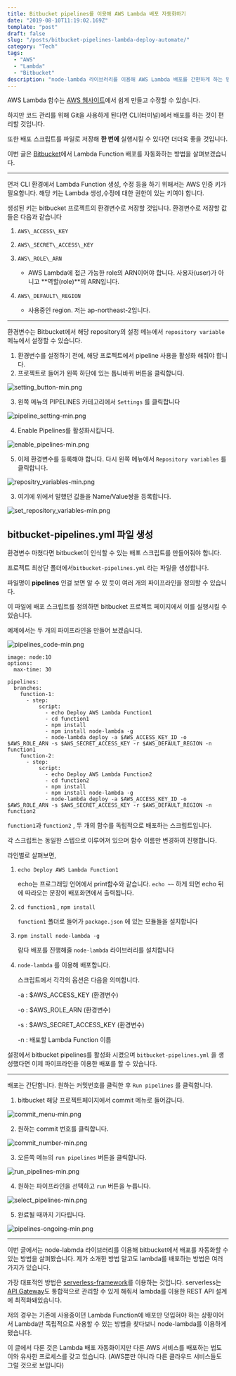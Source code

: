 ```yaml
---
title: Bitbucket pipelines를 이용해 AWS Lambda 배포 자동화하기
date: "2019-08-10T11:19:02.169Z"
template: "post"
draft: false
slug: "/posts/bitbucket-pipelines-lambda-deploy-automate/"
category: "Tech"
tags:
  - "AWS"
  - "Lambda"
  - "Bitbucket"
description: "node-lambda 라이브러리를 이용해 AWS Lambda 배포를 간편하게 하는 방법을 알아봅니다."
---
```


AWS Lambda 함수는 [AWS 웹사이트](https://aws.amazon.com/ko/lambda/)에서 쉽게 만들고 수정할 수 있습니다. 

하지만 코드 관리를 위해 Git을 사용하게 된다면 CLI(터미널)에서 배포를 하는 것이 편리할 것입니다.

또한 배포 스크립트를 파일로 저장해 **한 번에** 실행시킬 수 있다면 더더욱 좋을 것입니다.

이번 글은 [Bitbucket](http://bitbucket.com)에서 Lambda Function 배포를 자동화하는 방법을 살펴보겠습니다.

---

먼저 CLI 환경에서 Lambda Function 생성, 수정 등을 하기 위해서는 AWS 인증 키가 필요합니다. 해당 키는 Lambda 생성,수정에 대한 권한이 있는 키여야 합니다.

생성된 키는 bitbucket 프로젝트의 환경변수로 저장할 것입니다. 환경변수로 저장할 값들은 다음과 같습니다

1. `AWS\_ACCESS\_KEY`

2. `AWS\_SECRET\_ACCESS\_KEY`

3. `AWS\_ROLE\_ARN`

    - AWS Lambda에 접근 가능한 role의 ARN이어야 합니다. 사용자(user)가 아니고 **역할(role)**의 ARN입니다.
  
4. `AWS\_DEFAULT\_REGION`

    - 사용중인 region. 저는 ap-northeast-2입니다.
--- 

환경변수는 Bitbucket에서 해당 repository의 설정 메뉴에서 `repository variable` 메뉴에서 설정할 수 있습니다.

1. 환경변수를 설정하기 전에, 해당 프로젝트에서 pipeline 사용을 활성화 해줘야 합니다.
2. 프로젝트로 들어가 왼쪽 하단에 있는 톱니바퀴 버튼을 클릭합니다.

![setting_button-min.png](/lambda-deploy-automate/setting_button-min.png)

3. 왼쪽 메뉴의 PIPELINES 카테고리에서 `Settings` 를 클릭합니다

![pipeline_setting-min.png](/lambda-deploy-automate/pipeline_setting-min.png)

4. Enable Pipelines를 활성화시킵니다.

![enable_pipelines-min.png](/lambda-deploy-automate/enable_pipelines-min.png)

5. 이제 환경변수를 등록해야 합니다. 다시 왼쪽 메뉴에서 `Repository variables` 를 클릭합니다.

![repositry_variables-min.png](/lambda-deploy-automate/repositry_variables-min.png)

3. 여기에 위에서 말했던 값들을 Name/Value쌍을 등록합니다.

![set_repository_variables-min.png](/lambda-deploy-automate/set_repository_variables-min.png)

## bitbucket-pipelines.yml 파일 생성

환경변수 마쳤다면 bitbucket이 인식할 수 있는 배포 스크립트를 만들어줘야 합니다.

프로젝트 최상단 폴더에서`bitbucket-pipelines.yml` 라는 파일을 생성합니다.

파일명이 **pipelines** 인걸 보면 알 수 있 듯이 여러 개의 파이프라인을 정의할 수 있습니다.

이 파일에 배포 스크립트를 정의하면 bitbucket 프로젝트 페이지에서 이를 실행시킬 수 있습니다. 

예제에서는 두 개의 파이프라인을 만들어 보겠습니다.

![pipelines_code-min.png](/lambda-deploy-automate/pipelines_code-min.png)

``` script
image: node:10
options:
  max-time: 30

pipelines:
  branches:
    function-1:
      - step:
          script:
            - echo Deploy AWS Lambda Function1
            - cd function1
            - npm install
            - npm install node-lambda -g
            - node-lambda deploy -a $AWS_ACCESS_KEY_ID -o $AWS_ROLE_ARN -s $AWS_SECRET_ACCESS_KEY -r $AWS_DEFAULT_REGION -n function1
    function-2:
      - step:
          script:
            - echo Deploy AWS Lambda Function2
            - cd function2
            - npm install
            - npm install node-lambda -g
            - node-lambda deploy -a $AWS_ACCESS_KEY_ID -o $AWS_ROLE_ARN -s $AWS_SECRET_ACCESS_KEY -r $AWS_DEFAULT_REGION -n function2
```

`function1`과 `function2` , 두 개의 함수를 독립적으로 배포하는 스크립트입니다.

각 스크립트는 동일한 스텝으로 이루어져 있으며 함수 이름만 변경하여 진행합니다.

라인별로 살펴보면, 

1. `echo Deploy AWS Lambda Function1`

    echo는 프로그래밍 언어에서 print함수와 같습니다. `echo ~~` 하게 되면 echo 뒤에 따라오는 문장이 배포화면에서 출력됩니다. 

2. `cd function1` , `npm install`

    `function1` 폴더로 들어가 `package.json` 에 있는 모듈들을 설치합니다

3. `npm install node-lambda -g` 

    람다 배포를 진행해줄 `node-lambda` 라이브러리를 설치합니다

4. `node-lambda` 를 이용해 배포합니다.

    스크립트에서 각각의 옵션은 다음을 의미합니다.

    -a : $AWS_ACCESS_KEY (환경변수)

    -o : $AWS_ROLE_ARN (환경변수)

    -s : $AWS_SECRET_ACCESS_KEY (환경변수)

    -n : 배포할 Lambda Function 이름

설정에서 bitbucket pipelines를 활성화 시켰으며 `bitbucket-pipelines.yml` 을 생성했다면 이제 파이프라인을 이용한 배포를 할 수 있습니다.

--- 

배포는 간단합니다. 원하는 커밋번호를 클릭한 후 `Run pipelines` 를 클릭합니다.

1. bitbucket 해당 프로젝트페이지에서 commit 메뉴로 들어갑니다.

![commit_menu-min.png](/lambda-deploy-automate/commit_menu-min.png)

2. 원하는 commit 번호를 클릭합니다.

![commit_number-min.png](/lambda-deploy-automate/commit_number-min.png)

3. 오른쪽 메뉴의 `run pipelines` 버튼을 클릭합니다.

![run_pipelines-min.png](/lambda-deploy-automate/run_pipelines-min.png)

4. 원하는 파이프라인을 선택하고 `run` 버튼을 누릅니다.

![select_pipelines-min.png](/lambda-deploy-automate/select_pipelines-min.png)

5. 완료될 때까지 기다립니다.

![pipelines-ongoing-min.png](/lambda-deploy-automate/pipelines-ongoing-min.png)

---

이번 글에서는 node-labmda 라이브러리를 이용해 bitbucket에서 배포를 자동화할 수 있는 방법을 살펴봤습니다. 제가 소개한 방법 말고도 lambda를 배포하는 방법은 여러가지가 있습니다.

가장 대표적인 방법은 [serverless-framework](https://serverless.com)를 이용하는 것입니다. serverless는 [API Gateway](https://console.aws.amazon.com/apigateway/home)도 통합적으로 관리할 수 있게 해줘서 lambda를 이용한 REST API 설계에 최적화돼있습니다.

저의 경우는 기존에 사용중이던 Lambda Function에 배포만 덧입혀야 하는 상황이어서 Lambda만 독립적으로 사용할 수 있는 방법을 찾다보니 node-lambda를 이용하게 됐습니다. 

이 글에서 다룬 것은 Lambda 배포 자동화이지만 다른 AWS 서비스를 배포하는 법도 이와 유사한 프로세스를 갖고 있습니다. (AWS뿐만 아니라 다른 클라우드 서비스들도 그럴 것으로 보입니다)

 